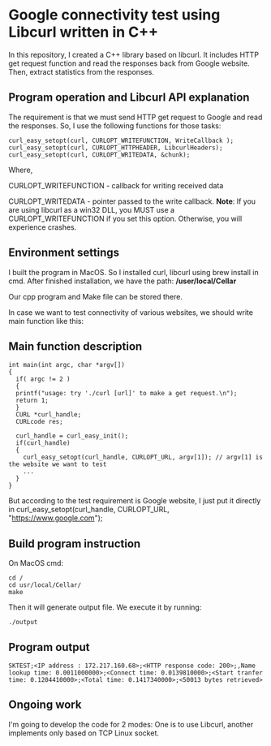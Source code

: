 # Google connectivity test using Libcurl written in C++

In this repository, I created a C++ library based on libcurl. It includes HTTP get request function and read the responses back from Google website. Then, extract statistics from the responses.


## Program operation and Libcurl API explanation
The requirement is that we must send HTTP get request to Google and read the responses. So, I use the following functions for those tasks:

    curl_easy_setopt(curl, CURLOPT_WRITEFUNCTION, WriteCallback );
    curl_easy_setopt(curl, CURLOPT_HTTPHEADER, LibcurlHeaders);
    curl_easy_setopt(curl, CURLOPT_WRITEDATA, &chunk);
    

Where,

CURLOPT_WRITEFUNCTION - callback for writing received data


CURLOPT_WRITEDATA - pointer passed to the write callback. 
**Note**: If you are using libcurl as a win32 DLL, you MUST use a CURLOPT_WRITEFUNCTION if you set this option. Otherwise, you will experience crashes.


## Environment settings
I built the program in MacOS. So I installed curl, libcurl using brew install in cmd. After finished installation, we have the path: **/user/local/Cellar**

Our cpp program and Make file can be stored there. 

In case we want to test connectivity of various websites, we should write main function like this:

## Main function description

    int main(int argc, char *argv[]) 
    {
      if( argc != 2 ) 
      {
      printf("usage: try './curl [url]' to make a get request.\n");
      return 1;
      }
      CURL *curl_handle;
      CURLcode res;

      curl_handle = curl_easy_init();
      if(curl_handle) 
      {
        curl_easy_setopt(curl_handle, CURLOPT_URL, argv[1]); // argv[1] is the website we want to test 
        ...
      }
    }
    
But according to the test requirement is Google website, I just put it directly in curl_easy_setopt(curl_handle, CURLOPT_URL, "https://www.google.com");

## Build program instruction

On MacOS cmd:

    cd /
    cd usr/local/Cellar/
    make
    
Then it will generate output file. We execute it by running: 
   
    ./output

## Program output

    SKTEST;<IP address : 172.217.160.68>;<HTTP response code: 200>;,Name lookup time: 0.0011000000>;<Connect time: 0.0139810000>;<Start tranfer time: 0.1204410000>;<Total time: 0.1417340000>;<50013 bytes retrieved>


## Ongoing work

I'm going to develop the code for 2 modes: One is to use Libcurl, another implements only based on TCP Linux socket.
